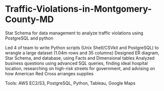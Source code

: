 # Traffic-Violations-in-Montgomery-County-MD
Star Schema for data management to analyze traffic violations using PostgreSQL and python

Led 4 of team to write Python scripts (Unix Shell/CSVkit and PostgreSQL) to wrangle a large dataset (1.04m rows and 35 columns)
Designed ER diagram, Star Schema, and database, using Facts and Dimensional tables
Analyzed business questions using advanced SQL queries, finding ideal hospital location, researching on high-risk streets for government, and advising on how American Red Cross arranges supplies 

Tools: AWS EC2/S3, PostgreSQL, Python, Tableau, Google Maps


